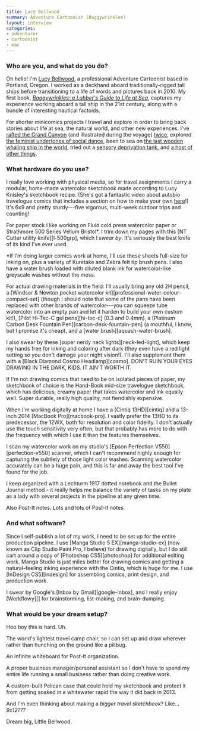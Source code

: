 ```yaml
---
title: Lucy Bellwood
summary: Adventure Cartoonist (Baggywrinkles)
layout: interview
categories:
- adventurer
- cartoonist
- mac
---
```


### Who are you, and what do you do?

Oh hello! I'm [Lucy Bellwood](https://lucybellwood.com/ "Lucy's website."), a professional Adventure Cartoonist based in Portland, Oregon. I worked as a deckhand aboard traditionally-rigged tall ships before transitioning to a life of words and pictures back in 2010. My first book, [*Baggywrinkles: a Lubber's Guide to Life at Sea*](https://lucybellwood.com/baggywrinkles/ "Lucy's autobiographical maritime comic book."), captures my experience working aboard a tall ship in the 21st century, along with a bundle of interesting nautical factoids.

For shorter minicomics projects I travel and explore in order to bring back stories about life at sea, the natural world, and other new experiences. I've [rafted the Grand Canyon](https://medium.com/@lubellwoo/rim-to-river-221a4f8fe396#.v3pjd8ecs "Lucy's comic about rafting the Grand Canyon.") (and illustrated during the voyage) [twice](https://medium.com/@lubellwoo/grand-adventure-9f61be0b4d0b "Lucy's other comic about rafting the Grand Canyon."), explored [the feminist undertones of social dance](https://thenib.com/dance-yourself-clean-64e8a1d416fc "Lucy's comic about dancing and femininity."), been to sea on [the last wooden whaling ship in the world](https://medium.com/the-nib/down-to-the-seas-again-fa01117b922e#.o3muf4rk6 "Lucy's comic about riding the Charles W. Morgan."), tried out a [sensory deprivation tank](https://medium.com/the-nib/flip-the-switch-2801d727a6d2 "Lucy's comic about trying out a sensory deprivation tank."), and [a host of other things](https://lucybellwood.com/comics/ "A list of Lucy's comics.").

### What hardware do you use?

I really love working with physical media, so for travel assignments I carry a modular, home-made watercolor sketchbook made according to Lucy Knisley's sketchbook recipe. (She's got a fantastic video about autobio travelogue comics that includes a section on how to make your own [here](https://vimeo.com/30249514 "Lucy Knisley's Vimeo video showing you how to make your own autobio travelogue.")!) It's 6x9 and pretty sturdy---five vigorous, multi-week outdoor trips and counting!

For paper stock I like working on Fluid cold press watercolor paper or Strathmore 500 Series Vellum Bristol\*. I trim down my pages with this [NT Cutter utility knife][l-500grp], which I *swear by*. It's seriously the best knife of its kind I've ever used.

*If I'm doing larger comics work at home, I'll use these sheets full-size for inking on, plus a variety of Kuretake and Zebra felt tip brush pens. I also have a water brush loaded with diluted blank ink for watercolor-like greyscale washes without the mess.

For actual drawing materials in the field: I'll usually bring any old 2H pencil, a [Windsor & Newton pocket watercolor kit][professional-water-colour-compact-set] (though I should note that some of the pans have been replaced with other brands of watercolor---you can squeeze tube watercolor into an empty pan and let it harden to build your own custom kit!), [Pilot Hi-Tec-C gel pens][hi-tec-c] (0.3 and 0.4mm), a [Platinum Carbon Desk Fountain Pen][carbon-desk-fountain-pen] (a mouthful, I know, but I promise it's cheap), and a [water brush][aquash-water-brush].

I also swear by these [super nerdy neck lights][neck-led-light], which keep my hands free for inking and coloring after dark (they even have a red light setting so you don't damage your night vision!). I'll also supplement them with a [Black Diamond Cosmo Headlamp][cosmo]. DON'T RUIN YOUR EYES DRAWING IN THE DARK, KIDS. IT AIN'T WORTH IT.

If I'm not drawing comics that need to be on isolated pieces of paper, my sketchbook of choice is the Hand-Book mid-size travelogue sketchbook, which has delicious, creamy paper that takes watercolor and ink equally well. Super durable, really high quality, not fiendishly expensive.

When I'm working digitally at home I have a [Cintiq 13HD][cintiq] and a 13-inch 2014 [MacBook Pro][macbook-pro]. I vastly prefer the 13HD to its predecessor, the 12WX, both for resolution and color fidelity. I don't actually use the touch sensitivity very often, but that probably has more to do with the frequency with which I use it than the features themselves.

I scan my watercolor work on my studio's [Epson Perfection V550][perfection-v550] scanner, which I can't recommend highly enough for capturing the subtlety of those light color washes. Scanning watercolor accurately can be a huge pain, and this is far and away the best tool I've found for the job.

I keep organized with a Lechturm 1917 dotted notebook and the Bullet Journal method - it really helps me balance the variety of tasks on my plate as a lady with several projects in the pipeline at any given time.

Also Post-It notes. Lots and lots of Post-It notes.

### And what software?

Since I self-publish a lot of my work, I need to be set up for the entire production pipeline. I use [Manga Studio 5 EX][manga-studio-ex] (now known as Clip Studio Paint Pro, I believe) for drawing digitally, but I do still cart around a copy of [Photoshop CS5][photoshop] for additional editing work. Manga Studio is just miles better for drawing comics and getting a natural-feeling inking experience with the Cintiq, which is huge for me. I use [InDesign CS5][indesign] for assembling comics, print design, and production work.

I swear by Google's [Inbox by Gmail][google-inbox], and I really enjoy [Workflowy][] for brainstorming, list-making, and brain-dumping. 

### What would be your dream setup?

Hoo boy this is hard. Uh.

The world's lightest travel camp chair, so I can set up and draw wherever rather than hunching on the ground like a pillbug.

An infinite whiteboard for Post-It organization.

A proper business manager/personal assistant so I don't have to spend my entire life running a small business rather than doing creative work.

A custom-built Pelican case that could hold my sketchbook and protect it from getting soaked in a whitewater rapid the way it did back in 2013.

And I'm even thinking about making a *bigger travel sketchbook*? Like... *9x12???*

Dream big, Little Bellwood.
